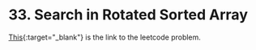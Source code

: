 # 33. Search in Rotated Sorted Array

[This](https://leetcode.com/problems/search-in-rotated-sorted-array/description/){:target="_blank"} is the link to the leetcode problem.
